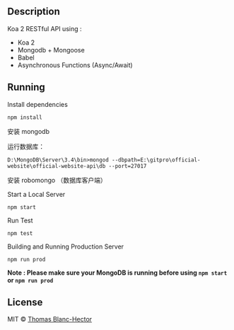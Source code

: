 ## Description
Koa 2 RESTful API using :

 - Koa 2
 - Mongodb + Mongoose
 - Babel
 - Asynchronous Functions (Async/Await)

## Running
Install dependencies
```
npm install
```

安装 mongodb

运行数据库： 
```
D:\MongoDB\Server\3.4\bin>mongod --dbpath=E:\gitpro\official-website\official-website-api\db --port=27017
```

安装 robomongo （数据库客户端）

Start a Local Server
```
npm start
```

Run Test
```
npm test
```

Building and Running Production Server
```
npm run prod
```

**Note : Please make sure your MongoDB is running before using ```npm start``` or ```npm run prod```**

## License
MIT &copy; [Thomas Blanc-Hector](https://github.com/jsnomad)
